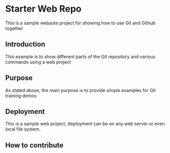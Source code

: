 # Starter Web Repo

This is a sample websote project for showing how to use Git and Github together

## Introduction

This example is to show different parts of the Git repository and various commands using a web project

## Purpose

As stated above, the main purpose is to provide simple examples for Git training demos

## Deployment

This is a sample web project, deployment can be on any web server or even local file system.

## How to contribute